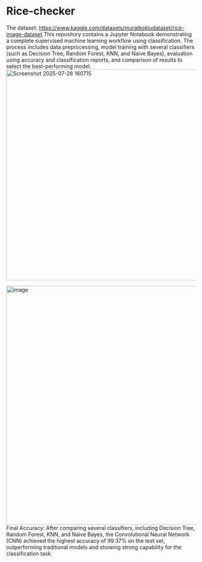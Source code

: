 # Rice-checker
The dataset:
https://www.kaggle.com/datasets/muratkokludataset/rice-image-dataset
This repository contains a Jupyter Notebook demonstrating a complete supervised machine learning workflow using classification. The process includes data preprocessing, model training with several classifiers (such as Decision Tree, Random Forest, KNN, and Naive Bayes), evaluation using accuracy and classification reports, and comparison of results to select the best-performing model.
<img width="1107" height="560" alt="Screenshot 2025-07-28 160715" src="https://github.com/user-attachments/assets/cdeec58c-15ea-429b-bd97-fe5dcb733c88" />

<img width="1283" height="634" alt="image" src="https://github.com/user-attachments/assets/d0439263-65ea-45b3-a57f-de74b30c40eb" />
Final Accuracy: After comparing several classifiers, including Decision Tree, Random Forest, KNN, and Naive Bayes, the Convolutional Neural Network (CNN) achieved the highest accuracy of 99.37% on the test set, outperforming traditional models and showing strong capability for the classification task.

